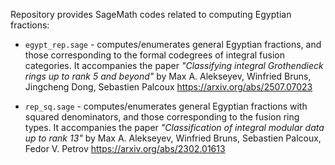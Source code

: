 Repository provides SageMath codes related to computing Egyptian fractions:

* `egypt_rep.sage` - computes/enumerates general Egyptian fractions, and those corresponding to the formal codegrees of integral fusion categories.
It accompanies the paper *"Classifying integral Grothendieck rings up to rank 5 and beyond"* by Max A. Alekseyev, Winfried Bruns, Jingcheng Dong, Sebastien Palcoux
https://arxiv.org/abs/2507.07023

* `rep_sq.sage` - computes/enumerates general Egyptian fractions with squared denominators, and those corresponding to the fusion ring types.
It accompanies the paper *"Classification of integral modular data up to rank 13"* by Max A. Alekseyev, Winfried Bruns, Sebastien Palcoux, Fedor V. Petrov
https://arxiv.org/abs/2302.01613
